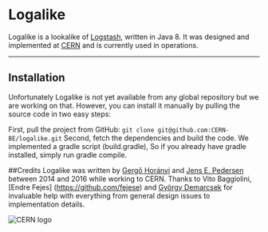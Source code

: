 # Logalike
Logalike is a lookalike of [Logstash](https://www.elastic.co/products/logstash), written in Java 8. It was designed and implemented at [CERN](http://home.cern) and is currently used in operations.

---

## Installation
Unfortunately Logalike is not yet available from any  global repository  but we are working on that. However, you can install it manually by pulling the source code in two easy steps:

First, pull the project from GitHub:
``git clone git@github.com:CERN-BE/logalike.git``
Second, fetch the dependencies and build the code. We implemented a gradle script (build.gradle), So if you already have gradle installed, simply run gradle compile.

##Credits
Logalike was written by [Gergő Horányi](https://github.com/ghoranyi) and [Jens E. Pedersen](https://github.com/Jegp) between 2014 and 2016 while working to CERN. Thanks to Vito Baggiolini, [Endre Fejes] (https://github.com/fejese) and [György Demarcsek](https://github.com/dgyuri92r) for invaluable help with everything from general design issues to implementation details.

![CERN logo](http://design-guidelines.web.cern.ch/sites/design-guidelines.web.cern.ch/files/u6/CERN-logo.jpg)
